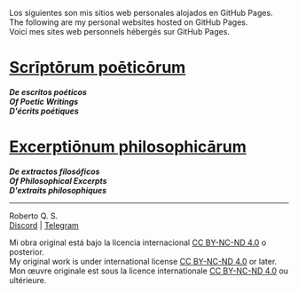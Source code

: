 Los siguientes son mis sitios web personales alojados en GitHub Pages.<br>
The following are my personal websites hosted on GitHub Pages.<br>
Voici mes sites web personnels hébergés sur GitHub Pages.
 
# [Scrīptōrum poēticōrum](https://scriptorum-poeticorum.github.io)
***De escritos poéticos<br>
Of Poetic Writings<br>
D'écrits poétiques***

# [Excerptiōnum philosophicārum](https://excerptionum-philosophicarum.github.io)
***De extractos filosóficos<br>
Of Philosophical Excerpts<br>
D'extraits philosophiques***

***
Roberto Q. S.<br>
[Discord](https://discord.gg/wkGRwVAR55)&nbsp;|&nbsp;[Telegram](https://t.me/robertoqs)<br>

Mi obra original está bajo la licencia internacional [CC BY-NC-ND 4.0](https://creativecommons.org/licenses/by-nc-nd/4.0/deed.es) o posterior.<br>
My original work is under international license [CC BY-NC-ND 4.0](https://creativecommons.org/licenses/by-nc-nd/4.0/deed.en) or later.<br>
Mon œuvre originale est sous la licence internationale [CC BY-NC-ND 4.0](https://creativecommons.org/licenses/by-nc-nd/4.0/deed.fr) ou ultérieure.

